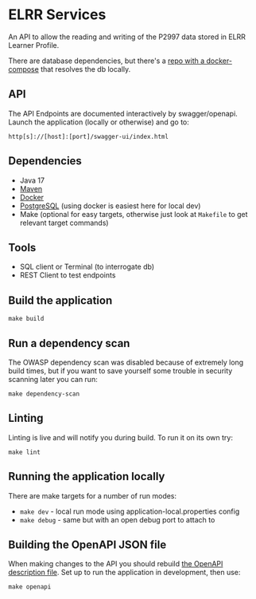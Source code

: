 
# ELRR Services
An API to allow the reading and writing of the P2997 data stored in ELRR Learner Profile. 

There are database dependencies, but there's a [repo with a docker-compose](https://github.com/US-ELRR/elrrdockercompose/) that resolves the db locally.

## API
The API Endpoints are documented interactively by swagger/openapi. Launch the application (locally or otherwise) and go to:

`http[s]://[host]:[port]/swagger-ui/index.html`

## Dependencies
- Java 17
- [Maven](https://maven.apache.org/)
- [Docker](https://www.docker.com/products/docker-desktop/)
- [PostgreSQL](https://www.postgresql.org/download/) (using docker is easiest here for local dev)
- Make (optional for easy targets, otherwise just look at `Makefile` to get relevant target commands)

## Tools
- SQL client or Terminal (to interrogate db)
- REST Client to test endpoints

## Build the application
`make build`

## Run a dependency scan
The OWASP dependency scan was disabled because of extremely long build times, but if you want to save yourself some trouble in security scanning later you can run:

`make dependency-scan`

## Linting
Linting is live and will notify you during build. To run it on its own try:

`make lint`

## Running the application locally
There are make targets for a number of run modes:

- `make dev` - local run mode using application-local.properties config
- `make debug` - same but with an open debug port to attach to

## Building the OpenAPI JSON file
When making changes to the API you should rebuild [the OpenAPI description file](docs/api/openapi.json). Set up to run the application in development, then use:

`make openapi`
